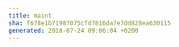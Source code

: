 ```yaml
---
title: maint
sha: f678e1b71987075cfd7816da7e7dd828ea630115
generated: 2018-07-24 09:06:04 +0200
---
```

